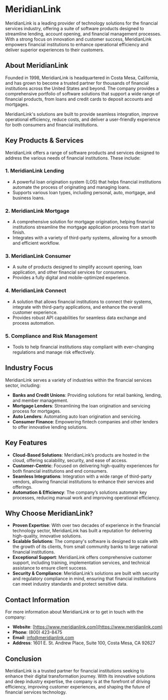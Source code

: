 # MeridianLink

MeridianLink is a leading provider of technology solutions for the financial services industry, offering a suite of software products designed to streamline lending, account opening, and financial management processes. With a strong focus on innovation and customer success, MeridianLink empowers financial institutions to enhance operational efficiency and deliver superior experiences to their customers.

## About MeridianLink

Founded in 1998, MeridianLink is headquartered in Costa Mesa, California, and has grown to become a trusted partner for thousands of financial institutions across the United States and beyond. The company provides a comprehensive portfolio of software solutions that support a wide range of financial products, from loans and credit cards to deposit accounts and mortgages.

MeridianLink's solutions are built to provide seamless integration, improve operational efficiency, reduce costs, and deliver a user-friendly experience for both consumers and financial institutions.

## Key Products & Services

MeridianLink offers a range of software products and services designed to address the various needs of financial institutions. These include:

### 1. **MeridianLink Lending**
   - A powerful loan origination system (LOS) that helps financial institutions automate the process of originating and managing loans.
   - Supports various loan types, including personal, auto, mortgage, and business loans.

### 2. **MeridianLink Mortgage**
   - A comprehensive solution for mortgage origination, helping financial institutions streamline the mortgage application process from start to finish.
   - Integrates with a variety of third-party systems, allowing for a smooth and efficient workflow.

### 3. **MeridianLink Consumer**
   - A suite of products designed to simplify account opening, loan application, and other financial services for consumers.
   - Provides a fully digital and mobile-optimized experience.

### 4. **MeridianLink Connect**
   - A solution that allows financial institutions to connect their systems, integrate with third-party applications, and enhance the overall customer experience.
   - Provides robust API capabilities for seamless data exchange and process automation.

### 5. **Compliance and Risk Management**
   - Tools to help financial institutions stay compliant with ever-changing regulations and manage risk effectively.

## Industry Focus

MeridianLink serves a variety of industries within the financial services sector, including:

- **Banks and Credit Unions**: Providing solutions for retail banking, lending, and member management.
- **Mortgage Lenders**: Streamlining the loan origination and servicing process for mortgages.
- **Auto Lenders**: Automating auto loan origination and servicing.
- **Consumer Finance**: Empowering fintech companies and other lenders to offer innovative lending solutions.

## Key Features

- **Cloud-Based Solutions**: MeridianLink’s products are hosted in the cloud, offering scalability, security, and ease of access.
- **Customer-Centric**: Focused on delivering high-quality experiences for both financial institutions and end consumers.
- **Seamless Integrations**: Integration with a wide range of third-party vendors, allowing financial institutions to enhance their services and offerings.
- **Automation & Efficiency**: The company’s solutions automate key processes, reducing manual work and improving operational efficiency.

## Why Choose MeridianLink?

- **Proven Expertise**: With over two decades of experience in the financial technology sector, MeridianLink has built a reputation for delivering high-quality, innovative solutions.
- **Scalable Solutions**: The company's software is designed to scale with the growth of its clients, from small community banks to large national financial institutions.
- **Exceptional Support**: MeridianLink offers comprehensive customer support, including training, implementation services, and technical assistance to ensure client success.
- **Security & Compliance**: MeridianLink’s solutions are built with security and regulatory compliance in mind, ensuring that financial institutions can meet industry standards and protect sensitive data.

## Contact Information

For more information about MeridianLink or to get in touch with the company:

- **Website**: [https://www.meridianlink.com](https://www.meridianlink.com)
- **Phone**: (800) 423-8475
- **Email**: info@meridianlink.com
- **Address**: 1601 E. St. Andrew Place, Suite 100, Costa Mesa, CA 92627

## Conclusion

MeridianLink is a trusted partner for financial institutions seeking to enhance their digital transformation journey. With its innovative solutions and deep industry expertise, the company is at the forefront of driving efficiency, improving customer experiences, and shaping the future of financial services technology.

